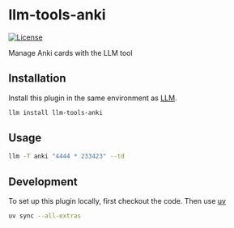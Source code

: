 # llm-tools-anki

[![License](https://img.shields.io/badge/license-Apache%202.0-blue.svg)](https://github.com/aled1027/llm-tools-anki/blob/main/LICENSE)

Manage Anki cards with the LLM tool

## Installation

Install this plugin in the same environment as [LLM](https://llm.datasette.io/).

```bash
llm install llm-tools-anki
```

## Usage

```bash
llm -T anki "4444 * 233423" --td
```

## Development

To set up this plugin locally, first checkout the code. Then use [uv](https://astral.sh/)

```bash
uv sync --all-extras
```
